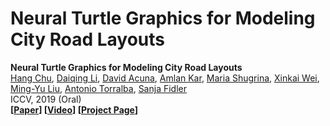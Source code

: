 # Neural Turtle Graphics for Modeling City Road Layouts

**Neural Turtle Graphics for Modeling City Road Layouts**  
[Hang Chu](https://chuhang.github.io/), [Daiqing Li](https://scholar.google.ca/citations?user=8q2ISMIAAAAJ&hl=en), [David Acuna](http://www.cs.toronto.edu/~davidj/), [Amlan Kar](http://www.cs.toronto.edu/~amlan/), [Maria Shugrina](http://shumash.com/), [Xinkai Wei](http://kyewei.com/), [Ming-Yu Liu](http://mingyuliu.net/), [Antonio Torralba](http://web.mit.edu/torralba/www/), [Sanja Fidler](http://www.cs.toronto.edu/~fidler/)\
ICCV, 2019 (Oral)\
**[[Paper]()] [[Video]()] [[Project Page](https://nv-tlabs.github.io/NTG/)]**

